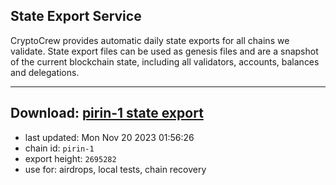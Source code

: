 ## State Export Service
CryptoCrew provides automatic daily state exports for all chains we validate. State export files can be used as genesis files and are a snapshot of the current blockchain state, including all validators, accounts, balances and delegations.

---
**Download: [pirin-1 state export](https://dl.ccvalidators.com/SERVICE/nolus/pirin-1_export_2695282.json)**
---

- last updated: Mon Nov 20 2023 01:56:26
- chain id: `pirin-1`
- export height: `2695282`
- use for: airdrops, local tests, chain recovery
